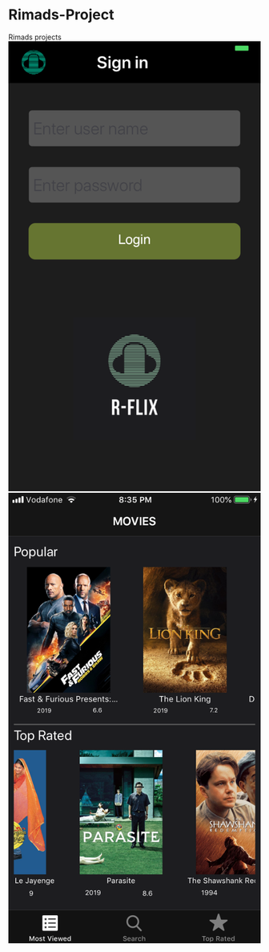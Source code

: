 # Rimads-Project
Rimads projects
![alt text](https://github.com/subin-sb/Rimads-Project/blob/master/Images/Login_Screen.JPG)
![alt text](https://github.com/subin-sb/Rimads-Project/blob/master/Images/Home_Screen.JPG)
